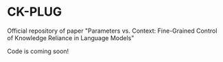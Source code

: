 # CK-PLUG
Official repository of paper "Parameters vs. Context: Fine-Grained Control of Knowledge Reliance in Language Models"

Code is coming soon!
